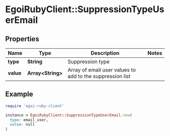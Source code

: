 # EgoiRubyClient::SuppressionTypeUserEmail

## Properties

| Name | Type | Description | Notes |
| ---- | ---- | ----------- | ----- |
| **type** | **String** | Suppression type |  |
| **value** | **Array&lt;String&gt;** | Array of email user values to add to the suppression list |  |

## Example

```ruby
require 'egoi-ruby-client'

instance = EgoiRubyClient::SuppressionTypeUserEmail.new(
  type: email_user,
  value: null
)
```

